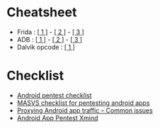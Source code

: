 # Cheatsheet  
* Frida : [[ 1 ]](https://erev0s.com/blog/frida-code-snippets-for-android/) - [[ 2 ]](https://codeshare.frida.re/) - [[ 3 ]](https://awakened1712.github.io/hacking/hacking-frida/)
* ADB : [[ 1 ]](https://devhints.io/adb) - [[ 2 ]](https://gist.github.com/HugoMatilla/f92682b06068b06a6f2a) - [[ 3 ]](https://fazlerabbi37.github.io/blogs/adb_cheat_sheet.html)
* Dalvik opcode : [[ 1 ]](http://pallergabor.uw.hu/androidblog/dalvik_opcodes.html)
 
# Checklist
* [Android pentest checklist](https://mobexler.com/checklist.htm#android)
* [MASVS checklist for pentesting android apps](https://mobile-security.gitbook.io/masvs/)
* [Proxying Android app traffic – Common issues](https://blog.nviso.eu/2020/11/19/proxying-android-app-traffic-common-issues-checklist/)
* [Android App Pentest Xmind](https://www.xmind.net/m/GkgaYH/)


